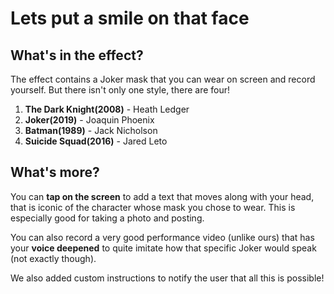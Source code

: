 # Lets put a smile on that face

## What's in the effect?
The effect contains a Joker mask that you can wear on screen and record yourself. But there isn't only one style, there are four!

1. **The Dark Knight(2008)** - Heath Ledger
2. **Joker(2019)** - Joaquin Phoenix
3. **Batman(1989)** - Jack Nicholson
4. **Suicide Squad(2016)** - Jared Leto

## What's more?
You can **tap on the screen** to add a text that moves along with your head, that is iconic of the character whose mask you chose to wear. This is especially good for taking a photo and posting.

You can also record a very good performance video (unlike ours) that has your **voice deepened** to quite imitate how that specific Joker would speak (not exactly though).

We also added custom instructions to notify the user that all this is possible!